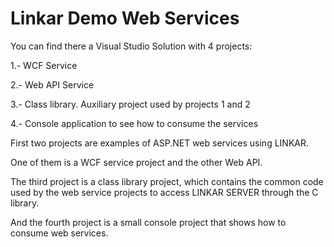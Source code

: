 # Linkar Demo Web Services

You can find there a Visual Studio Solution with 4 projects:

1.- WCF Service

2.- Web API Service

3.- Class library. Auxiliary project used by projects 1 and 2

4.- Console application to see how to consume the services

 
First two projects are examples of ASP.NET web services using LINKAR.

One of them is a WCF service project and the other Web API.

The third project is a class library project, which contains the common code used by the web service projects to access LINKAR SERVER through the C library.

And the fourth project is a small console project that shows how to consume web services.

 
